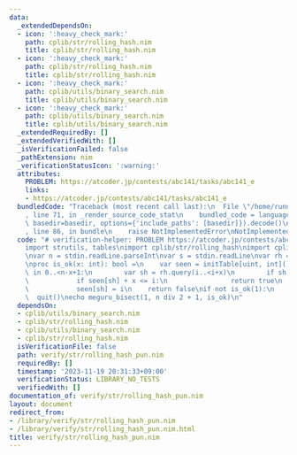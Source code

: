 ```yaml
---
data:
  _extendedDependsOn:
  - icon: ':heavy_check_mark:'
    path: cplib/str/rolling_hash.nim
    title: cplib/str/rolling_hash.nim
  - icon: ':heavy_check_mark:'
    path: cplib/str/rolling_hash.nim
    title: cplib/str/rolling_hash.nim
  - icon: ':heavy_check_mark:'
    path: cplib/utils/binary_search.nim
    title: cplib/utils/binary_search.nim
  - icon: ':heavy_check_mark:'
    path: cplib/utils/binary_search.nim
    title: cplib/utils/binary_search.nim
  _extendedRequiredBy: []
  _extendedVerifiedWith: []
  _isVerificationFailed: false
  _pathExtension: nim
  _verificationStatusIcon: ':warning:'
  attributes:
    PROBLEM: https://atcoder.jp/contests/abc141/tasks/abc141_e
    links:
    - https://atcoder.jp/contests/abc141/tasks/abc141_e
  bundledCode: "Traceback (most recent call last):\n  File \"/home/runner/.local/lib/python3.10/site-packages/onlinejudge_verify/documentation/build.py\"\
    , line 71, in _render_source_code_stat\n    bundled_code = language.bundle(stat.path,\
    \ basedir=basedir, options={'include_paths': [basedir]}).decode()\n  File \"/home/runner/.local/lib/python3.10/site-packages/onlinejudge_verify/languages/nim.py\"\
    , line 86, in bundle\n    raise NotImplementedError\nNotImplementedError\n"
  code: "# verification-helper: PROBLEM https://atcoder.jp/contests/abc141/tasks/abc141_e\n\
    import strutils, tables\nimport cplib/str/rolling_hash\nimport cplib/utils/binary_search\n\
    \nvar n = stdin.readLine.parseInt\nvar s = stdin.readLine\nvar rh = initRollingHash(s)\n\
    \nproc is_ok(x: int): bool =\n    var seen = initTable[uint, int]()\n    for i\
    \ in 0..<n-x+1:\n        var sh = rh.query(i..<i+x)\n        if sh in seen:\n\
    \            if seen[sh] + x <= i:\n                return true\n        else:\n\
    \            seen[sh] = i\n    return false\nif not is_ok(1):\n    echo 0\n  \
    \  quit()\necho meguru_bisect(1, n div 2 + 1, is_ok)\n"
  dependsOn:
  - cplib/utils/binary_search.nim
  - cplib/str/rolling_hash.nim
  - cplib/utils/binary_search.nim
  - cplib/str/rolling_hash.nim
  isVerificationFile: false
  path: verify/str/rolling_hash_pun.nim
  requiredBy: []
  timestamp: '2023-11-19 20:31:33+09:00'
  verificationStatus: LIBRARY_NO_TESTS
  verifiedWith: []
documentation_of: verify/str/rolling_hash_pun.nim
layout: document
redirect_from:
- /library/verify/str/rolling_hash_pun.nim
- /library/verify/str/rolling_hash_pun.nim.html
title: verify/str/rolling_hash_pun.nim
---
```

